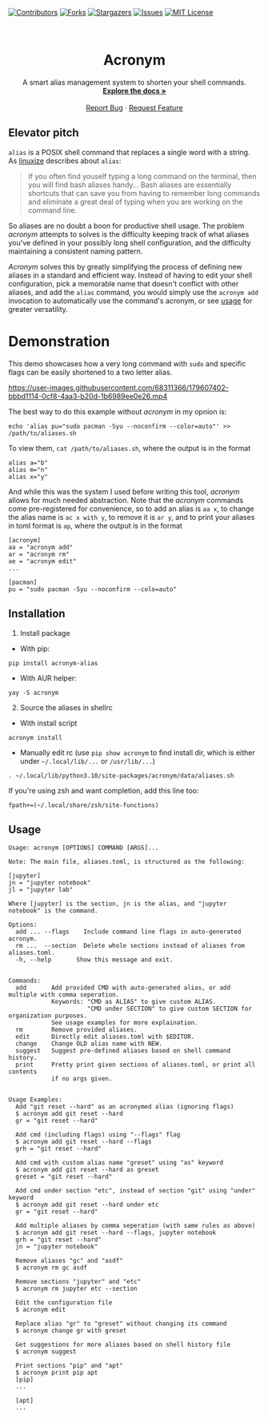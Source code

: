 [![Contributors][contributors-shield]][contributors-url]
[![Forks][forks-shield]][forks-url]
[![Stargazers][stars-shield]][stars-url]
[![Issues][issues-shield]][issues-url]
[![MIT License][license-shield]][license-url]

<!-- PROJECT LOGO -->
<br />
<p align="center">
  <a href="https://github.com/chinarjoshi/acronym">
  </a>
  <h1 align="center">Acronym</h1>
  <p align="center">
    A smart alias management system to shorten your shell commands.
    <br />
    <a href="https://github.com/chinarjoshi/acronym"><strong>Explore the docs »</strong></a>
    <br />
    <br />
    <a href="https://github.com/chinarjoshi/acronym">Report Bug</a>
    ·
    <a href="https://github.com/chinarjoshi/acronym">Request Feature</a>
  </p>
</p>

## Elevator pitch

`alias` is a POSIX shell command that replaces a single word with a string. As [linuxize](https://linuxize.com/post/how-to-create-bash-aliases/) describes about `alias`:

> If you often find youself typing a long command on the terminal, then you will find bash aliases handy... Bash aliases are essentially shortcuts that can save you from having to remember long commands and eliminate a great deal of typing when you are working on the command line.

So aliases are no doubt a boon for productive shell usage. The problem *acronym* attempts to solves is the difficulty keeping track of what aliases you've defined in your possibly long shell configuration, and the difficulty maintaining a consistent naming pattern.

*Acronym* solves this by greatly simplifying the process of defining new aliases in a standard and efficient way. Instead of having to edit your shell configuration, pick a memorable name that doesn't conflict with other aliases, and add the `alias` command, you would simply use the `acronym add` invocation to automatically use the command's acronym, or see <a href="#Usage">usage</a> for greater versatility.


# Demonstration

This demo showcases how a very long command with `sudo` and specific flags can be easily shortened to a two letter alias.

https://user-images.githubusercontent.com/68311366/179607402-bbbd1114-0cf8-4aa3-b20d-1b6989ee0e26.mp4

The best way to do this example without *acronym* in my opnion is:

```
echo 'alias pu="sudo pacman -Syu --noconfirm --color=auto"' >> /path/to/aliases.sh
```

To view them, `cat /path/to/aliases.sh`, where the output is in the format 
```
alias a="b"
alias m="n"
alias x="y"
```
And while this was the system I used before writing this tool, *acronym* allows for much needed abstraction. Note that the *acronym* commands come pre-registered for convenience, so to add an alias is `aa x`, to change the alias name is `ac x with y`, to remove it is `ar y`, and to print your aliases in toml format is `ap`, where the output is in the format
```
[acronym]
aa = "acronym add"
ar = "acronym rm"
ae = "acronym edit"
...

[pacman]
pu = "sudo pacman -Syu --noconfirm --colo=auto"
```

## Installation

1. Install package

* With pip:

`pip install acronym-alias`

* With AUR helper:

`yay -S acronym`

2. Source the aliases in shellrc

* With install script

`acronym install`

* Manually edit rc (use `pip show acronym` to find install dir, which is either under `~/.local/lib/...` or `/usr/lib/...`)

`. ~/.local/lib/python3.10/site-packages/acronym/data/aliases.sh`

If you're using zsh and want completion, add this line too:

`fpath+=(~/.local/share/zsh/site-functions)`


## Usage

```
Usage: acronym [OPTIONS] COMMAND [ARGS]...

Note: The main file, aliases.toml, is structured as the following:

[jupyter]
jn = "jupyter notebook"
jl = "jupyter lab"

Where [jupyter] is the section, jn is the alias, and "jupyter notebook" is the command.

Options:
  add ... --flags    Include command line flags in auto-generated acronym.
  rm ...  --section  Delete whole sections instead of aliases from aliases.toml.
  -h, --help       Show this message and exit.


Commands:
  add       Add provided CMD with auto-generated alias, or add multiple with comma seperation.
            Keywords: "CMD as ALIAS" to give custom ALIAS.
                      "CMD under SECTION" to give custom SECTION for organization purposes.
            See usage examples for more explaination.
  rm        Remove provided aliases.
  edit      Directly edit aliases.toml with $EDITOR.
  change    Change OLD alias name with NEW.
  suggest   Suggest pre-defined aliases based on shell command history.
  print     Pretty print given sections of aliases.toml, or print all contents
            if no args given.


Usage Examples:
  Add "git reset --hard" as an acronymed alias (ignoring flags)
  $ acronym add git reset --hard
  gr = "git reset --hard"

  Add cmd (including flags) using "--flags" flag
  $ acronym add git reset --hard --flags
  grh = "git reset --hard"

  Add cmd with custom alias name "greset" using "as" keyword
  $ acronym add git reset --hard as greset
  greset = "git reset --hard"

  Add cmd under section "etc", instead of section "git" using "under" keyword
  $ acronym add git reset --hard under etc
  gr = "git reset --hard"

  Add multiple aliases by comma seperation (with same rules as above)
  $ acronym add git reset --hard --flags, jupyter notebook
  grh = "git reset --hard"
  jn = "jupyter notebook"

  Remove aliases "gc" and "asdf"
  $ acronym rm gc asdf

  Remove sections "jupyter" and "etc"
  $ acronym rm jupyter etc --section

  Edit the configuration file
  $ acronym edit

  Replace alias "gr" to "greset" without changing its command
  $ acronym change gr with greset

  Get suggestions for more aliases based on shell history file
  $ acronym suggest

  Print sections "pip" and "apt"
  $ acronym print pip apt
  [pip]
  ...

  [apt]
  ...
```

<!-- MARKDOWN LINKS & IMAGES -->
[contributors-shield]: https://img.shields.io/github/contributors/chinarjoshi/visual-aid-transducer?style=for-the-badge
[contributors-url]: https://github.com/chinarjoshi/visual-aid-transducer/graphs/contributors
[forks-shield]: https://img.shields.io/github/forks/chinarjoshi/visual-aid-transducer?style=for-the-badge
[forks-url]: https://github.com/chinarjoshi/visual-aid-transducer/network/members
[stars-shield]: https://img.shields.io/github/stars/chinarjoshi/visual-aid-transducer?style=for-the-badge
[stars-url]: https://github.com/chinarjoshi/visual-aid-transducer/stargazers
[issues-shield]: https://img.shields.io/github/issues/chinarjoshi/visual-aid-transducer?style=for-the-badge
[issues-url]: https://github.com/chinarjoshi/visual-aid-transducer/issues
[license-shield]: https://img.shields.io/github/license/chinarjoshi/visual-aid-transducer?style=for-the-badge
[license-url]: https://github.com/chinarjoshi/visual-aid-transducer/blob/master/LICENSE
[linkedin-shield]: https://img.shields.io/badge/-LinkedIn-black.svg?style=for-the-badge&logo=linkedin&colorB=555
[product-screenshot]: images/screenshot.png
